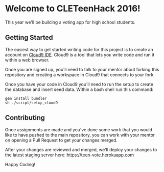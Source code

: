 # Welcome to CLETeenHack 2016!
This year we'll be building a voting app for high school students.

## Getting Started
The easiest way to get started writing code for this project is to
create an account on [Cloud9 IDE](https://c9.io).  Cloud9 is a tool that
lets you write code and run it within a web browser.

Once you are signed up, you'll need to talk to your mentor about forking
this repository and creating a workspace in Cloud9 that connects to your
fork.

Once you have your code in Cloud9 you'll need to run the setup to create
the database and insert seed data.  Within a bash shell run this command:
```
gem install bundler
sh ./script/setup_cloud9
```

## Contributing
Once assignments are made and you've done some work that you would like
to have pushed to the main repository, you can work with your mentor on
opening a Pull Request to get your changes merged.

After your changes are reviewed and merged, we'll deploy your changes to
the latest staging server here: https://teen-vote.herokuapp.com

Happy Coding!
